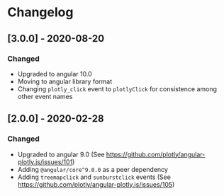 # Changelog


## [3.0.0] - 2020-08-20
### Changed
- Upgraded to angular 10.0
- Moving to angular library format
- Changing `plotly_click` event to `plotlyClick` for consistence among other event names


## [2.0.0] - 2020-02-28
### Changed
- Upgraded to angular 9.0 (See https://github.com/plotly/angular-plotly.js/issues/101)
- Adding `@angular/core^9.0.0` as a peer dependency
- Adding `treemapclick` and `sunburstclick` events (See https://github.com/plotly/angular-plotly.js/issues/105)